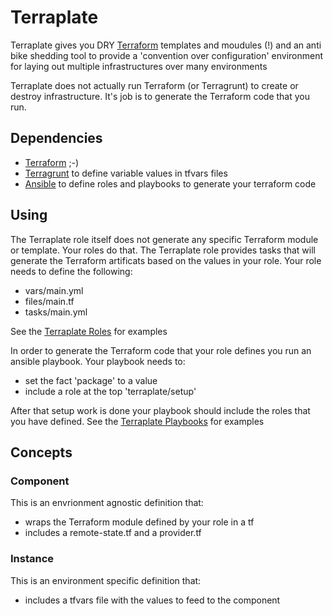 # Terraplate

Terraplate gives you DRY [Terraform](https://terraform.io) templates and moudules (!)
and an anti bike shedding tool to provide a 'convention over configuration' environment for laying out multiple infrastructures over many environments

Terraplate does not actually run Terraform (or Terragrunt) to create or destroy infrastructure.
It's job is to generate the Terraform code that you run.

## Dependencies

- [Terraform](https://terraform.io)  ;-)
- [Terragrunt](https://github.com/gruntwork-io/terragrunt) to define variable values in tfvars files
- [Ansible](https://www.ansible.com) to define roles and playbooks to generate your terraform code


## Using

The Terraplate role itself does not generate any specific Terraform module or template. Your roles do that.
The Terraplate role provides tasks that will generate the Terraform artificats based on the values in your role.
Your role needs to define the following:

- vars/main.yml
- files/main.tf
- tasks/main.yml

See the [Terraplate Roles](https://github.com/rjayroach/terraplate-roles) for examples

In order to generate the Terraform code that your role defines you run an ansible playbook. Your playbook needs to:

- set the fact 'package' to a value
- include a role at the top 'terraplate/setup'

After that setup work is done your playbook should include the roles that you have defined.
See the [Terraplate Playbooks](https://github.com/rjayroach/terraplate-playbooks) for examples


## Concepts

### Component

This is an envrionment agnostic definition that:

- wraps the Terraform module defined by your role in a <module>tf
- includes a remote-state.tf and a provider.tf

### Instance

This is an environment specific definition that:

- includes a tfvars file with the values to feed to the component
